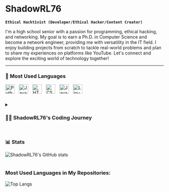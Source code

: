# ShadowRL76

**`Ethical Hacktivist (Developer/Ethical Hacker/Content Creator)`**

I'm a high school senior with a passion for programming, ethical hacking, and networking. My goal is to earn a Ph.D. in Computer Science and become a network engineer, providing me with versatility in the IT field. I enjoy building projects from scratch to tackle real-world problems and plan to share my experiences on platforms like YouTube. Let's connect and explore the exciting world of technology together!

---

### 🧰 Most Used Languages

<img align="left" alt="Python" width="30px" style="padding-right:10px;" src="https://cdn.jsdelivr.net/gh/devicons/devicon/icons/python/python-plain.svg" />
<img align="left" alt="JavaScript" width="30px" style="padding-right:10px;" src="https://cdn.jsdelivr.net/gh/devicons/devicon/icons/javascript/javascript-plain.svg" />
<img align="left" alt="HTML" width="30px" style="padding-right:10px;" src="https://cdn.jsdelivr.net/gh/devicons/devicon/icons/html5/html5-plain.svg" />
<img align="left" alt="CSS" width="30px" style="padding-right:10px;" src="https://cdn.jsdelivr.net/gh/devicons/devicon/icons/css3/css3-plain.svg" />
<img align="left" alt="Java" width="30px" style="padding-right:10px;" src="https://cdn.jsdelivr.net/gh/devicons/devicon/icons/java/java-original.svg"/>
<img align="left" alt="Linux" width="30px" style="padding-right:10px;" src="https://cdn.jsdelivr.net/gh/devicons/devicon/icons/linux/linux-original.svg" />
<br />

#

<details>
 <summary><h3>👨‍💻 ShadowRL76's Coding Journey</h3></summary>
   I'm an ethical hacktivist, a high school senior currently deeply engrossed in the realms of programming, ethical hacking, and networking. My ultimate goal is to pursue a Ph.D. in Computer Science, aiming to carve a path as a network engineer, thus granting me the flexibility to navigate through various IT domains. My projects, meticulously crafted from inception to execution, serve as testaments to my problem-solving skills, each addressing real-world challenges with precision. As I stride forward, I plan to extend my reach by sharing my insights and experiences on platforms like YouTube, fostering a community of enthusiasts eager to delve into the dynamic world of technology.
</details>

#

### 📊 Stats

![ShadowRL76's GitHub stats](https://github-readme-stats.vercel.app/api?username=ShadowRL76&show_icons=true&theme=gruvbox)

#

### Most Used Languages in My Repositories:

![Top Langs](https://github-readme-stats.vercel.app/api/top-langs/?username=ShadowRL76&layout=compact)

